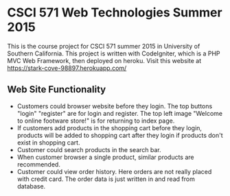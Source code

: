 # CSCI 571 Web Technologies Summer 2015

This is the course project for CSCI 571 summer 2015 in University of Southern California. This project is written with CodeIgniter, which is a PHP MVC Web Framework, then deployed on heroku. Visit this website at https://stark-cove-98897.herokuapp.com/

## Web Site Functionality

* Customers could browser website before they login. The top buttons "login" "register" are for login and register. The top left image "Welcome to online footware store!" is for returning to index page.
* If customers add products in the shopping cart before they login, products will be added to shopping cart after they login if products don't exist in shopping cart.
* Customer could search products in the search bar.
* When customer browser a single product, similar products are recommended.
* Customer could view order history. Here orders are not really placed with credit card. The order data is just written in and read from database.
 